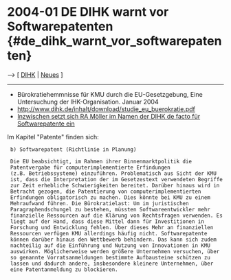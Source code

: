 # 2004-01 DE DIHK warnt vor Softwarepatenten {#de_dihk_warnt_vor_softwarepatenten}

\--\> \[ [ DIHK](SwpatdihkDe "wikilink") \| [
Neues](SwpatcninoDe "wikilink") \]

------------------------------------------------------------------------

-   Bürokratiehemmnisse für KMU durch die EU-Gesetzgebung, Eine
    Untersuchung der IHK-Organisation. Januar 2004
-   <http://www.dihk.de/inhalt/download/studie_eu_buerokratie.pdf>
-   [ Inzwischen setzt sich RA Möller im Namen der DIHK de facto für
    Softwarepatente ein](Dihk040607De "wikilink")

Im Kapitel \"Patente\" finden sich:

` b) Softwarepatent (Richtlinie in Planung)`

` Die EU beabsichtigt, im Rahmen ihrer Binnenmarktpolitik die`\
` Patentvergabe für computerimplementierte Erfindungen`\
` (z.B. Betriebssysteme) einzuführen. Problematisch aus Sicht der KMU`\
` ist, dass die Interpretation der im Gesetzestext verwendeten Begriffe`\
` zur Zeit erhebliche Schwierigkeiten bereitet. Darüber hinaus wird in`\
` Betracht gezogen, die Patentierung von computerimplementierten`\
` Erfindungen obligatorisch zu machen. Dies könnte bei KMU zu einem`\
` Mehraufwand führen. Die Bürokratielast: Um im juristischen`\
` Paragraphendschungel zu bestehen, müssten Softwareentwickler mehr`\
` finanzielle Ressourcen auf die Klärung von Rechtsfragen verwenden. Es`\
` liegt auf der Hand, dass diese Mittel dann für Investitionen in`\
` Forschung und Entwicklung fehlen. Über dieses Mehr an finanziellen`\
` Ressourcen verfügen KMU allerdings häufig nicht. Softwarepatente`\
` können darüber hinaus den Wettbewerb behindern. Das kann sich zudem`\
` nachteilig auf die Einführung und Nutzung von Innovationen in KMU`\
` auswirken. Möglicherweise werden größere Unternehmen versuchen, über`\
` so genannte Vorratsanmeldungen bestimmte Aufbausteine schützen zu`\
` lassen und dadurch andere, insbesondere kleinere Unternehmen, über`\
` eine Patentanmeldung zu blockieren.`
